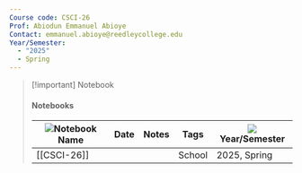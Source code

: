 ```yaml
---
Course code: CSCI-26
Prof: Abiodun Emmanuel Abioye
Contact: emmanuel.abioye@reedleycollege.edu
Year/Semester:
  - "2025"
  - Spring
---
```

> [!important] Notebook
> 
> #### Notebooks
> 
> |![](https://www.notion.so/icons/book-closed_gray.svg)Notebook Name|Date|Notes|Tags|![](https://www.notion.so/icons/calendar-month_gray.svg)Year/Semester|
> |---|---|---|---|---|
> |[[CSCI-26]]|||School|2025, Spring|
> 
>   
>